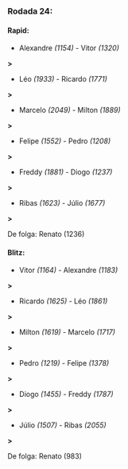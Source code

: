 ### Rodada 24:

#### Rapid:

* Alexandre *(1154)*     -     Vitor *(1320)*

 **>** 
* Léo *(1933)*     -     Ricardo *(1771)*

 **>** 
* Marcelo *(2049)*     -     Milton *(1889)*

 **>** 
* Felipe *(1552)*     -     Pedro *(1208)*

 **>** 
* Freddy *(1881)*     -     Diogo *(1237)*

 **>** 
* Ribas *(1623)*     -     Júlio *(1677)*

 **>** 

De folga: Renato (1236)

#### Blitz:

* Vitor *(1164)*     -     Alexandre *(1183)*

 **>** 
* Ricardo *(1625)*     -     Léo *(1861)*

 **>** 
* Milton *(1619)*     -     Marcelo *(1717)*

 **>** 
* Pedro *(1219)*     -     Felipe *(1378)*

 **>** 
* Diogo *(1455)*     -     Freddy *(1787)*

 **>** 
* Júlio *(1507)*     -     Ribas *(2055)*

 **>** 

De folga: Renato (983)

